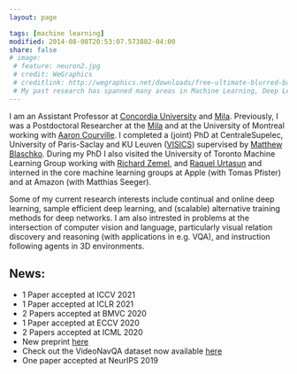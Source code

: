 ```yaml
---
layout: page

tags: [machine learning]
modified: 2014-08-08T20:53:07.573882-04:00
share: false
# image:
 # feature: neuron2.jpg
 # credit: WeGraphics
 # creditlink: http://wegraphics.net/downloads/free-ultimate-blurred-background-pack/
 # My past research has spanned many areas in Machine Learning, Deep Learning, Computer Vision, and Graphical Models. My PhD thesis developed several machine learning methods that exploit sparse underlying graph structure in applications with limited sample setting such as those found in the analysis of neuro-imaging. During my PhD I have also worked on a broad scope of problems from deep generative modeling, multi-modal learning, bayesian optimization, and large scale image recognition and detection. 
---
```


I am an Assistant Professor at [Concordia University](https://www.concordia.ca/ginacody/computer-science-software-eng.html) and [Mila](https://mila.quebec/). Previously, I was a Postdoctoral Researcher at the [Mila](https://mila.quebec/) and  at the University of Montreal working with [Aaron Courville](https://mila.quebec/en/person/aaron-courville/). I completed a (joint) PhD at CentraleSupelec, University of Paris-Saclay  and KU Leuven ([VISICS](https://www.esat.kuleuven.be/psi/visics)) supervised by [Matthew Blaschko](http://homes.esat.kuleuven.be/~mblaschk/). During my PhD I also visited the University of Toronto Machine Learning Group working with [Richard Zemel](http://www.cs.toronto.edu/~zemel), and [Raquel Urtasun](http://www.cs.toronto.edu/~urtasun/) and interned in the core machine learning groups at Apple (with Tomas Pfister) and at Amazon (with Matthias Seeger). 

Some of my current research interests include continual and online deep learning, sample efficient deep learning, and (scalable) alternative training methods for deep networks. I am also intrested in problems at the intersection of computer vision and language, particularly visual relation discovery and reasoning (with applications in e.g. VQA), and instruction following agents in 3D environments.


## News:
* 1 Paper accepted at ICCV 2021
* 1 Paper accepted at ICLR 2021
* 2 Papers accepted at BMVC 2020
* 1 Paper accepted at ECCV 2020
* 2 Papers accepted at ICML 2020
* New preprint [here](https://arxiv.org/abs/2004.06302)
* Check out the VideoNavQA dataset now available [here](https://github.com/catalina17/VideoNavQA)
* One paper accepted at NeurIPS 2019



